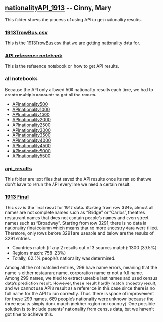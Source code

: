 ## [nationalityAPI_1913](https://github.com/CinnyLin/NYCRestaurantData/tree/master/nationalityAPI_1913) -- Cinny, Mary

This folder shows the process of using API to get nationality results.

### [1913TrowBus.csv](https://github.com/CinnyLin/NYCRestaurantData/blob/master/nationalityAPI_1913/1913TrowBus.csv)

This is the [1913TrowBus.csv](https://github.com/CinnyLin/NYCRestaurantData/blob/master/nationalityAPI_1913/1913TrowBus.csv) that we are getting nationality data for.

### [API reference notebook](https://github.com/CinnyLin/NYCRestaurantData/blob/master/nationalityAPI_1913/API.ipynb)

This is the reference notebook on how to get API results.

### all notebooks

Because the API only allowed 500 nationality results each time, we had to create multiple accounts to get all the results.

- [APInationality500](https://github.com/CinnyLin/NYCRestaurantData/blob/master/nationalityAPI_1913/APInationality500.ipynb)
- [APInationality1000](https://github.com/CinnyLin/NYCRestaurantData/blob/master/nationalityAPI_1913/APInationality1000.ipynb)
- [APInationality1500](https://github.com/CinnyLin/NYCRestaurantData/blob/master/nationalityAPI_1913/APInationality1500.ipynb)
- [APInationality2000](https://github.com/CinnyLin/NYCRestaurantData/blob/master/nationalityAPI_1913/APInationality2000.ipynb)
- [APInationality2500](https://github.com/CinnyLin/NYCRestaurantData/blob/master/nationalityAPI_1913/APInationality2500.ipynb)
- [APInationality3000](https://github.com/CinnyLin/NYCRestaurantData/blob/master/nationalityAPI_1913/APInationality3000.ipynb)
- [APInationality3500](https://github.com/CinnyLin/NYCRestaurantData/blob/master/nationalityAPI_1913/APInationality3500.ipynb)
- [APInationality4000](https://github.com/CinnyLin/NYCRestaurantData/blob/master/nationalityAPI_1913/APInationality4000.ipynb)
- [APInationality4500](https://github.com/CinnyLin/NYCRestaurantData/blob/master/nationalityAPI_1913/APInationality4500.ipynb)
- [APInationality5000](https://github.com/CinnyLin/NYCRestaurantData/blob/master/nationalityAPI_1913/APInationality5000.ipynb)
- [APInationality5500](https://github.com/CinnyLin/NYCRestaurantData/blob/master/nationalityAPI_1913/APInationality5500.ipynb)

### [api_results](https://github.com/CinnyLin/NYCRestaurantData/tree/master/nationalityAPI_1913/api_results)

This folder are text files that saved the API results once its ran so that we don't have to rerun the API everytime we need a certain result.

### [1913 Final](https://github.com/CinnyLin/NYCRestaurantData/tree/master/nationalityAPI_1913/api_results)

This csv is the final result for 1913 data. Starting from row 3345, almost all names are not complete names such as “Bridge” or “Carlos”, theatres, restaurant names that does not contain people’s names and even street names such as “Broadway”. Starting from row 3291, there is no data in nationality final column which means that no more ancestry data were filled. Therefore, only rows before 3291 are useable and below are the results of 3291 entries. 
- Countries match (if any 2 results out of 3 sources match): 1300 (39.5%)
- Regions match: 758 (23%)
- Totally, 62.5% people’s nationality was determined. 

Among all the not matched entries, 299 have name errors, meaning that the name is either restaurant name, corporation name or not a full name. 
Among 299 names, we tried to extract useable last names and used census data’s prediction result. However, these result hardly match ancestry result, and we cannot use API’s result as a reference in this case since there is no full name for the API to run correctly. Thus, there is space of improvement for these 299 names. 
689 people’s nationality were unknown because the three results simply don’t match (neither region nor country). One possible solution is to include parents’ nationality from census data, but we haven’t got time to achieve this. 


